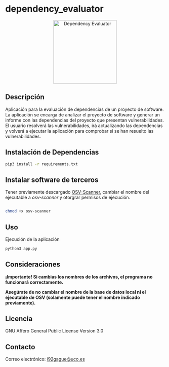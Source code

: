 # dependency_evaluator
<p align="center">
  <img src="img/icon.ico" alt="Dependency Evaluator" width="200">
</p>


## Descripción
Aplicación para la evaluación de dependencias de un proyecto de software. La aplicación se encarga de analizar el proyecto de software y generar un informe con las dependencias del proyecto que presentan vulnerabilidades. El usuario resolverá las vulnerabilidades, irá actualizando las dependencias y volverá a ejecutar la aplicación para comprobar si se han resuelto las vulnerabilidades.

## Instalación de Dependencias
```bash
pip3 install -r requirements.txt
```

## Instalar software de terceros
Tener previamente descargado [OSV-Scanner](https://github.com/google/osv-scanner/releases/), cambiar el nombre del ejecutable a *osv-scanner* y otorgrar permisos de ejecución.

```bash

chmod +x osv-scanner

```

## Uso
Ejecución de la aplicación

```bash
python3 app.py

```

## Consideraciones

**¡Importante! Si cambias los nombres de los archivos, el programa no funcionará correctamente.**

**Asegúrate de no cambiar el nombre de la base de datos local ni el ejecutable de OSV (solamente puede tener el nombre indicado previamente).**


## Licencia

GNU Affero General Public License Version 3.0

## Contacto

Correo electrónico: i92gague@uco.es

